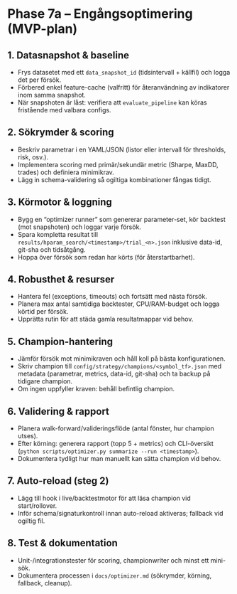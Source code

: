 # Phase 7a – Engångsoptimering (MVP-plan)

## 1. Datasnapshot & baseline
- Frys datasetet med ett `data_snapshot_id` (tidsintervall + källfil) och logga det per försök.
- Förbered enkel feature-cache (valfritt) för återanvändning av indikatorer inom samma snapshot.
- När snapshoten är låst: verifiera att `evaluate_pipeline` kan köras fristående med valbara configs.

## 2. Sökrymder & scoring
- Beskriv parametrar i en YAML/JSON (listor eller intervall för thresholds, risk, osv.).
- Implementera scoring med primär/sekundär metric (Sharpe, MaxDD, trades) och definiera minimikrav.
- Lägg in schema-validering så ogiltiga kombinationer fångas tidigt.

## 3. Körmotor & loggning
- Bygg en “optimizer runner” som genererar parameter-set, kör backtest (mot snapshoten) och loggar varje försök.
- Spara kompletta resultat till `results/hparam_search/<timestamp>/trial_<n>.json` inklusive data-id, git-sha och tidsåtgång.
- Hoppa över försök som redan har körts (för återstartbarhet).

## 4. Robusthet & resurser
- Hantera fel (exceptions, timeouts) och fortsätt med nästa försök.
- Planera max antal samtidiga backtester, CPU/RAM-budget och logga körtid per försök.
- Upprätta rutin för att städa gamla resultatmappar vid behov.

## 5. Champion-hantering
- Jämför försök mot minimikraven och håll koll på bästa konfigurationen.
- Skriv champion till `config/strategy/champions/<symbol_tf>.json` med metadata (parametrar, metrics, data-id, git-sha) och ta backup på tidigare champion.
- Om ingen uppfyller kraven: behåll befintlig champion.

## 6. Validering & rapport
- Planera walk-forward/valideringsflöde (antal fönster, hur champion utses).
- Efter körning: generera rapport (topp 5 + metrics) och CLI-översikt (`python scripts/optimizer.py summarize --run <timestamp>`).
- Dokumentera tydligt hur man manuellt kan sätta champion vid behov.

## 7. Auto-reload (steg 2)
- Lägg till hook i live/backtestmotor för att läsa champion vid start/rollover.
- Inför schema/signaturkontroll innan auto-reload aktiveras; fallback vid ogiltig fil.

## 8. Test & dokumentation
- Unit-/integrationstester för scoring, championwriter och minst ett mini-sök.
- Dokumentera processen i `docs/optimizer.md` (sökrymder, körning, fallback, cleanup).

